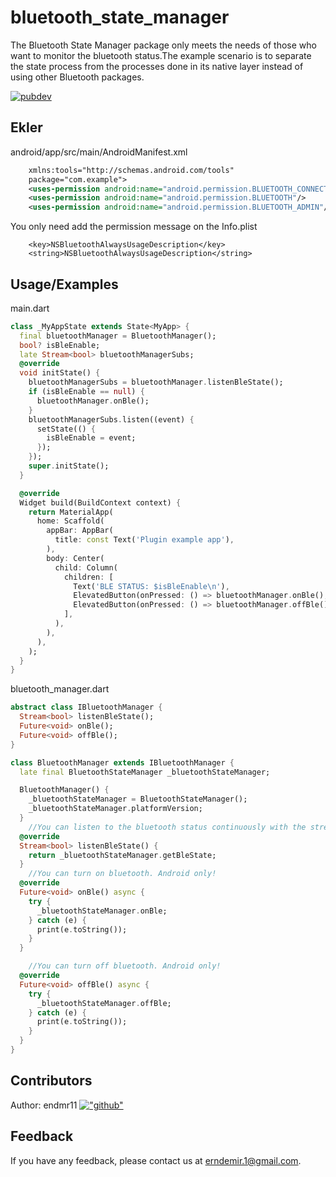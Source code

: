# bluetooth_state_manager

The Bluetooth State Manager package only meets the needs of those who want to monitor the bluetooth status.The example scenario is to separate the state process from the processes done in its native layer instead of using other Bluetooth packages.

[![pubdev](https://img.shields.io/badge/pub-flutter__state__manager-blue)](https://pub.dev/packages/flutter_state_manager)

## Ekler

android/app/src/main/AndroidManifest.xml

```xml
    xmlns:tools="http://schemas.android.com/tools"
    package="com.example">
    <uses-permission android:name="android.permission.BLUETOOTH_CONNECT"/>
    <uses-permission android:name="android.permission.BLUETOOTH"/>
    <uses-permission android:name="android.permission.BLUETOOTH_ADMIN"/>
```

You only need add the permission message on the Info.plist

```
	<key>NSBluetoothAlwaysUsageDescription</key>
	<string>NSBluetoothAlwaysUsageDescription</string>
```

## Usage/Examples

main.dart

```dart
class _MyAppState extends State<MyApp> {
  final bluetoothManager = BluetoothManager();
  bool? isBleEnable;
  late Stream<bool> bluetoothManagerSubs;
  @override
  void initState() {
    bluetoothManagerSubs = bluetoothManager.listenBleState();
    if (isBleEnable == null) {
      bluetoothManager.onBle();
    }
    bluetoothManagerSubs.listen((event) {
      setState(() {
        isBleEnable = event;
      });
    });
    super.initState();
  }

  @override
  Widget build(BuildContext context) {
    return MaterialApp(
      home: Scaffold(
        appBar: AppBar(
          title: const Text('Plugin example app'),
        ),
        body: Center(
          child: Column(
            children: [
              Text('BLE STATUS: $isBleEnable\n'),
              ElevatedButton(onPressed: () => bluetoothManager.onBle(), child: const Text("On")),
              ElevatedButton(onPressed: () => bluetoothManager.offBle(), child: const Text("Off"))
            ],
          ),
        ),
      ),
    );
  }
}
```

bluetooth_manager.dart

```dart
abstract class IBluetoothManager {
  Stream<bool> listenBleState();
  Future<void> onBle();
  Future<void> offBle();
}

class BluetoothManager extends IBluetoothManager {
  late final BluetoothStateManager _bluetoothStateManager;

  BluetoothManager() {
    _bluetoothStateManager = BluetoothStateManager();
    _bluetoothStateManager.platformVersion;
  }
    //You can listen to the bluetooth status continuously with the stream method.
  @override
  Stream<bool> listenBleState() {
    return _bluetoothStateManager.getBleState;
  }
    //You can turn on bluetooth. Android only!
  @override
  Future<void> onBle() async {
    try {
      _bluetoothStateManager.onBle;
    } catch (e) {
      print(e.toString());
    }
  }

    //You can turn off bluetooth. Android only!
  @override
  Future<void> offBle() async {
    try {
      _bluetoothStateManager.offBle;
    } catch (e) {
      print(e.toString());
    }
  }
}
```

## Contributors

Author: endmr11 [!["github"](https://img.shields.io/badge/GitHub-100000?style=for-the-badge&logo=github&logoColor=white)](https://github.com/endmr11)

## Feedback

If you have any feedback, please contact us at erndemir.1@gmail.com.
